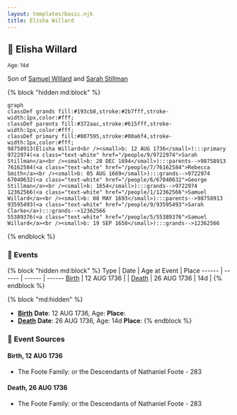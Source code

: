 ```yaml
---
layout: templates/basic.njk
title: Elisha Willard
---
```

## 🔵 Elisha Willard
<small>Age: 14d</small>

Son of [Samuel Willard](/people/1/12362566) and [Sarah Stillman](/people/9/9722974)

{% block "hidden md:block" %}
```mermaid
graph
classDef grands fill:#193cb8,stroke:#2b7fff,stroke-width:1px,color:#fff;
classDef parents fill:#372aac,stroke:#615fff,stroke-width:1px,color:#fff;
classDef primary fill:#007595,stroke:#00a6f4,stroke-width:1px,color:#fff;
98758913(Elisha Willard<br /><small>b: 12 AUG 1736</small>):::primary
9722974(<a class="text-white" href="/people/9/9722974">Sarah Stillman</a><br /><small>b: 28 DEC 1694</small>):::parents-->98758913
76162584(<a class="text-white" href="/people/7/76162584">Rebecca Smith</a><br /><small>b: 05 AUG 1669</small>):::grands-->9722974
67040632(<a class="text-white" href="/people/6/67040632">George Stillman</a><br /><small>b: 1654</small>):::grands-->9722974
12362566(<a class="text-white" href="/people/1/12362566">Samuel Willard</a><br /><small>b: 08 MAY 1693</small>):::parents-->98758913
93595493(<a class="text-white" href="/people/9/93595493">Sarah Clarke</a>):::grands-->12362566
55389376(<a class="text-white" href="/people/5/55389376">Samuel Willard</a><br /><small>b: 19 SEP 1658</small>):::grands-->12362566
```
{% endblock %}

### 📆 Events

{% block "hidden md:block" %}
Type | Date | Age at Event | Place
------ | ------ | ------ | ------
[Birth](#event-event-2) | 12 AUG 1736 |  |
[Death](#event-event-3) | 26 AUG 1736 | 14d |
{% endblock %}

{% block "md:hidden" %}
- **[Birth](#event-event-2)**
**Date**: 12 AUG 1736, Age:
**Place**:
- **[Death](#event-event-3)**
**Date**: 26 AUG 1736, Age: 14d
**Place**:
{% endblock %}

### 📰 Event Sources

#### <a id="event-event-2"></a> Birth, 12 AUG 1736
* The Foote Family: or the Descendants of Nathaniel Foote  - 283

#### <a id="event-event-3"></a> Death, 26 AUG 1736
* The Foote Family: or the Descendants of Nathaniel Foote  - 283